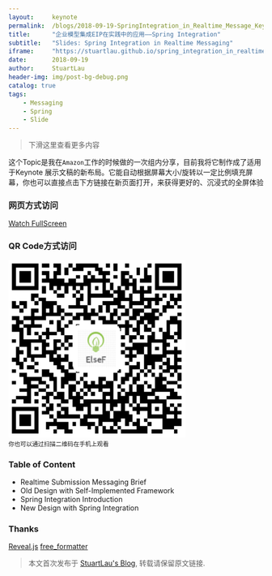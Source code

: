 ```yaml
---
layout:     keynote
permalink:  /blogs/2018-09-19-SpringIntegration_in_Realtime_Message_Keynote/index.html
title:      "企业模型集成EIP在实践中的应用——Spring Integration"
subtitle:   "Slides: Spring Integration in Realtime Messaging"
iframe:     "https://stuartlau.github.io/spring_integration_in_realtime_messaging/"
date:       2018-09-19
author:     StuartLau
header-img: img/post-bg-debug.png
catalog: true
tags:
    - Messaging
    - Spring
    - Slide
---
```


> 下滑这里查看更多内容

这个Topic是我在`Amazon`工作的时候做的一次组内分享，目前我将它制作成了适用于Keynote
展示文稿的新布局。它能自动根据屏幕大小/旋转以一定比例填充屏幕，你也可以直接点击下方链接在新页面打开，来获得更好的、沉浸式的全屏体验

### 网页方式访问
[Watch FullScreen](https://stuartlau.github.io/spring_integration_in_realtime_messaging/)

### QR Code方式访问
<div class="visible-md visible-lg">
<img src="/images/in-post/SI_Realtime_messaging-QR.png" width="350"/>
<br>
<small class="img-hint">你也可以通过扫描二维码在手机上观看</small>
</div>

### Table of Content
* Realtime Submission Messaging Brief
* Old Design with Self-Implemented Framework
* Spring Integration Introduction
* New Design with Spring Integration

                                               
### Thanks

[Reveal.js](http://lab.hakim.se/reveal-js)
[free_formatter](https://www.freeformatter.com/xml-escape.html)

> 本文首次发布于 [StuartLau's Blog](https://stuartlau.github.io), 转载请保留原文链接.

